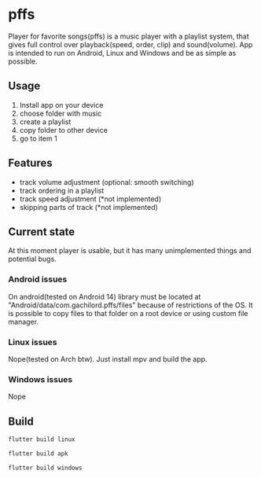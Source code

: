 # pffs

Player for favorite songs(pffs) is a music player with a playlist system, that gives full control over playback(speed, order, clip) and sound(volume).
App is intended to run on Android, Linux and Windows and be as simple as possible.

## Usage

1. Install app on your device
1. choose folder with music
1. create a playlist
1. copy folder to other device
1. go to item 1

## Features

- track volume adjustment (optional: smooth switching)
- track ordering in a playlist
- track speed adjustment (*not implemented)
- skipping parts of track (*not implemented)

## Current state

At this moment player is usable, but it has many unimplemented things and potential bugs.

### Android issues
On android(tested on Android 14) library must be located at "Android/data/com.gachilord.pffs/files" because of restrictions of the OS.
It is possible to copy files to that folder on a root device or using custom file manager.

### Linux issues
Nope(tested on Arch btw). Just install mpv and build the app.

### Windows issues
Nope

## Build

```bash
flutter build linux
```

```bash
flutter build apk
```

```bash
flutter build windows
```

